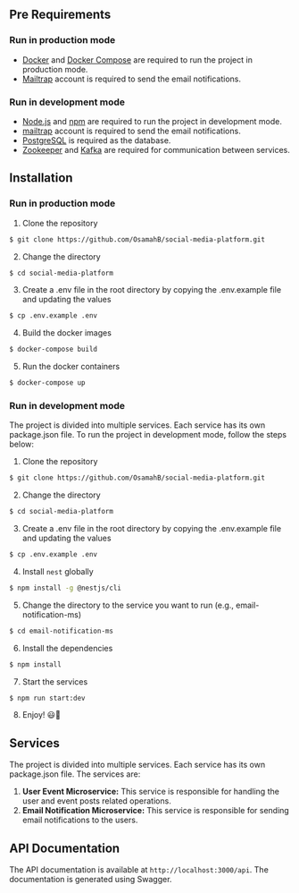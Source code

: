## Pre Requirements
### Run in production mode
- [Docker](https://www.docker.com/) and [Docker Compose](https://docs.docker.com/compose/) are required to run the project in production mode.
- [Mailtrap](https://mailtrap.io/) account is required to send the email notifications.

### Run in development mode
- [Node.js](https://nodejs.org/en/) and [npm](https://www.npmjs.com/) are required to run the project in development mode.
- [mailtrap](https://mailtrap.io/) account is required to send the email notifications.
- [PostgreSQL](https://www.postgresql.org/) is required as the database.
- [Zookeeper](https://zookeeper.apache.org/) and [Kafka](https://kafka.apache.org/) are required for communication between services.

## Installation
### Run in production mode
1. Clone the repository
```bash
$ git clone https://github.com/OsamahB/social-media-platform.git
```
2. Change the directory
```bash
$ cd social-media-platform
```
3. Create a .env file in the root directory by copying the .env.example file and updating the values
```bash
$ cp .env.example .env
```
4. Build the docker images
```bash
$ docker-compose build
```
5. Run the docker containers
```bash
$ docker-compose up
```

### Run in development mode
The project is divided into multiple services. Each service has its own package.json file. To run the project in development mode, follow the steps below:

1. Clone the repository
```bash
$ git clone https://github.com/OsamahB/social-media-platform.git
```
2. Change the directory
```bash
$ cd social-media-platform
```
3. Create a .env file in the root directory by copying the .env.example file and updating the values
```bash
$ cp .env.example .env
```
4. Install `nest` globally
```bash
$ npm install -g @nestjs/cli
```
5. Change the directory to the service you want to run (e.g., email-notification-ms)
```bash
$ cd email-notification-ms
```
6. Install the dependencies
```bash
$ npm install
```
7. Start the services
```bash
$ npm run start:dev
```
8. Enjoy! 😃🎉

## Services
The project is divided into multiple services. Each service has its own package.json file. The services are:
1. **User Event Microservice:** This service is responsible for handling the user and event posts related operations.
2. **Email Notification Microservice:** This service is responsible for sending email notifications to the users.

## API Documentation
The API documentation is available at `http://localhost:3000/api`. The documentation is generated using Swagger.
